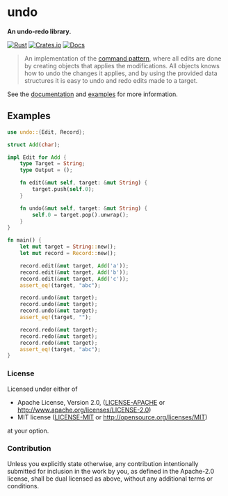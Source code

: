 # undo

**An undo-redo library.**

[![Rust](https://github.com/evenorog/undo/actions/workflows/rust.yml/badge.svg)](https://github.com/evenorog/undo/actions/workflows/rust.yml)
[![Crates.io](https://img.shields.io/crates/v/undo.svg)](https://crates.io/crates/undo)
[![Docs](https://docs.rs/undo/badge.svg)](https://docs.rs/undo)

> An implementation of the [command pattern](https://en.wikipedia.org/wiki/Command_pattern),
> where all edits are done by creating objects that applies the modifications.
> All objects knows how to undo the changes it applies, and by using the provided data
> structures it is easy to undo and redo edits made to a target.

See the [documentation](https://docs.rs/undo) and [examples](https://github.com/evenorog/undo/tree/master/examples) for more information.

## Examples

```rust
use undo::{Edit, Record};

struct Add(char);

impl Edit for Add {
    type Target = String;
    type Output = ();

    fn edit(&mut self, target: &mut String) {
        target.push(self.0);
    }

    fn undo(&mut self, target: &mut String) {
        self.0 = target.pop().unwrap();
    }
}

fn main() {
    let mut target = String::new();
    let mut record = Record::new();

    record.edit(&mut target, Add('a'));
    record.edit(&mut target, Add('b'));
    record.edit(&mut target, Add('c'));
    assert_eq!(target, "abc");

    record.undo(&mut target);
    record.undo(&mut target);
    record.undo(&mut target);
    assert_eq!(target, "");

    record.redo(&mut target);
    record.redo(&mut target);
    record.redo(&mut target);
    assert_eq!(target, "abc");
}
```

### License

Licensed under either of

 * Apache License, Version 2.0, ([LICENSE-APACHE](LICENSE-APACHE) or http://www.apache.org/licenses/LICENSE-2.0)
 * MIT license ([LICENSE-MIT](LICENSE-MIT) or http://opensource.org/licenses/MIT)

at your option.

### Contribution

Unless you explicitly state otherwise, any contribution intentionally submitted
for inclusion in the work by you, as defined in the Apache-2.0 license, shall be dual licensed as above, without any
additional terms or conditions.
